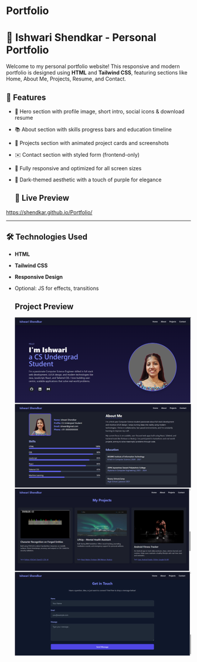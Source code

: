 
# Portfolio
# 💼 Ishwari Shendkar - Personal Portfolio

Welcome to my personal portfolio website! This responsive and modern portfolio is designed using **HTML** and **Tailwind CSS**, featuring sections like Home, About Me, Projects, Resume, and Contact.



## 🚀 Features

- 🎯 Hero section with profile image, short intro, social icons & download resume
- 📚 About section with skills progress bars and education timeline
- 🧠 Projects section with animated project cards and screenshots
- ✉️ Contact section with styled form (frontend-only)
- 📱 Fully responsive and optimized for all screen sizes
- 🌙 Dark-themed aesthetic with a touch of purple for elegance

  ## 🔮 Live Preview
https://shendkar.github.io/Portfolio/

---

## 🛠️ Technologies Used

- **HTML**
- **Tailwind CSS**
- **Responsive Design**
- Optional: JS for effects, transitions

  ## Project Preview
  ![Portfolio Homepage](./images/ss1.PNG)
  ![Portfolio Aboutpage](./images/ss2.PNG)
  ![Portfolio Projectpage](./images/ss3.PNG)
  ![PortfolioContactUs](./images/ss4.PNG)
  

